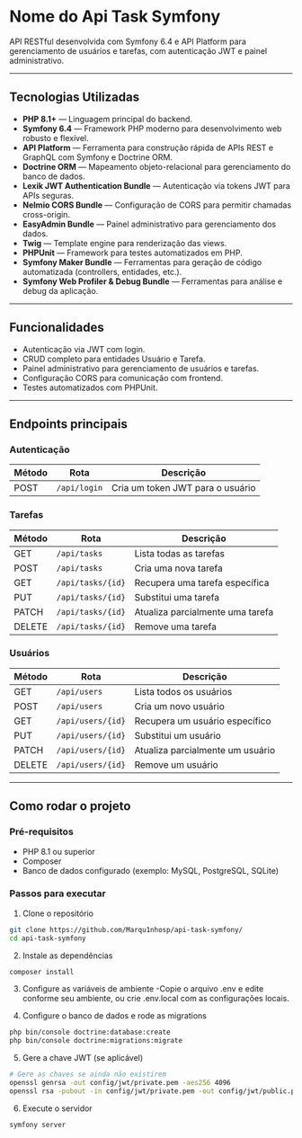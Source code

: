 # Nome do Api Task Symfony

API RESTful desenvolvida com Symfony 6.4 e API Platform para gerenciamento de usuários e tarefas, com autenticação JWT e painel administrativo.

---

## Tecnologias Utilizadas

- **PHP 8.1+** — Linguagem principal do backend.  
- **Symfony 6.4** — Framework PHP moderno para desenvolvimento web robusto e flexível.  
- **API Platform** — Ferramenta para construção rápida de APIs REST e GraphQL com Symfony e Doctrine ORM.  
- **Doctrine ORM** — Mapeamento objeto-relacional para gerenciamento do banco de dados.  
- **Lexik JWT Authentication Bundle** — Autenticação via tokens JWT para APIs seguras.  
- **Nelmio CORS Bundle** — Configuração de CORS para permitir chamadas cross-origin.  
- **EasyAdmin Bundle** — Painel administrativo para gerenciamento dos dados.  
- **Twig** — Template engine para renderização das views.  
- **PHPUnit** — Framework para testes automatizados em PHP.  
- **Symfony Maker Bundle** — Ferramentas para geração de código automatizada (controllers, entidades, etc.).  
- **Symfony Web Profiler & Debug Bundle** — Ferramentas para análise e debug da aplicação.  

---

## Funcionalidades

- Autenticação via JWT com login.  
- CRUD completo para entidades Usuário e Tarefa.  
- Painel administrativo para gerenciamento de usuários e tarefas.  
- Configuração CORS para comunicação com frontend.  
- Testes automatizados com PHPUnit.  

---

## Endpoints principais

### Autenticação

| Método | Rota        | Descrição                       |
|--------|-------------|--------------------------------|
| POST   | `/api/login` | Cria um token JWT para o usuário |

### Tarefas

| Método | Rota                | Descrição                     |
|--------|---------------------|-------------------------------|
| GET    | `/api/tasks`        | Lista todas as tarefas         |
| POST   | `/api/tasks`        | Cria uma nova tarefa           |
| GET    | `/api/tasks/{id}`   | Recupera uma tarefa específica |
| PUT    | `/api/tasks/{id}`   | Substitui uma tarefa           |
| PATCH  | `/api/tasks/{id}`   | Atualiza parcialmente uma tarefa |
| DELETE | `/api/tasks/{id}`   | Remove uma tarefa              |

### Usuários

| Método | Rota               | Descrição                     |
|--------|--------------------|-------------------------------|
| GET    | `/api/users`       | Lista todos os usuários        |
| POST   | `/api/users`       | Cria um novo usuário           |
| GET    | `/api/users/{id}`  | Recupera um usuário específico |
| PUT    | `/api/users/{id}`  | Substitui um usuário           |
| PATCH  | `/api/users/{id}`  | Atualiza parcialmente um usuário |
| DELETE | `/api/users/{id}`  | Remove um usuário              |

---

## Como rodar o projeto

### Pré-requisitos

- PHP 8.1 ou superior  
- Composer  
- Banco de dados configurado (exemplo: MySQL, PostgreSQL, SQLite)

### Passos para executar

1. Clone o repositório

```bash
git clone https://github.com/Marqu1nhosp/api-task-symfony/
cd api-task-symfony
```

2. Instale as dependências
   
```bash
composer install
```
3. Configure as variáveis de ambiente
-Copie o arquivo .env e edite conforme seu ambiente, ou crie .env.local com as configurações locais.

4. Configure o banco de dados e rode as migrations

```bash
php bin/console doctrine:database:create
php bin/console doctrine:migrations:migrate

```
5. Gere a chave JWT (se aplicável)

```bash
# Gere as chaves se ainda não existirem
openssl genrsa -out config/jwt/private.pem -aes256 4096
openssl rsa -pubout -in config/jwt/private.pem -out config/jwt/public.pem
```
6. Execute o servidor

```bash
symfony server
```
